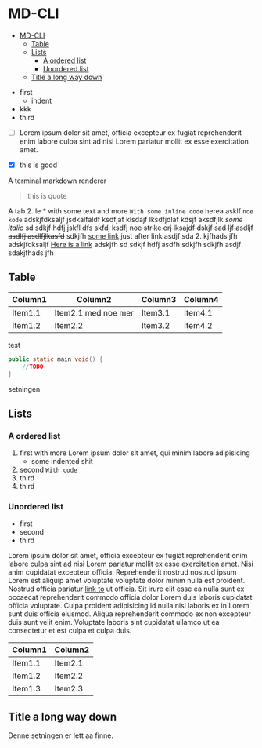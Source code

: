 # MD-CLI

<!--toc:start-->

- [MD-CLI](#md-cli)
  - [Table](#table)
  - [Lists](#lists)
    - [A ordered list](#a-ordered-list)
    - [Unordered list](#unordered-list)
  - [Title a long way down](#title-a-long-way-down)

<!--toc:end-->

- first
  - indent
- kkk
- third

- [ ] Lorem ipsum dolor sit amet, officia excepteur ex fugiat reprehenderit enim
      labore culpa sint ad nisi Lorem pariatur mollit ex esse exercitation amet.

- [x] this is good

A terminal markdown renderer

> this is quote

A tab 2. le \* with some text and more `With some inline code` herea asklf
`noe kode` adskjfdksaljf jsdkalfaldf ksdfjaf klsdajf lksdfjdlaf kdsjf aksdfjlk
_some italic_ sd sdkjf hdfj jskfl dfs skfdj ksdfj ~~noe strike erj lksajdf dskjf
sad ljf asdljf asdlfj asdlfjlkasfd~~ sdkjfh [some link](https://google.com) just
after link asdjf sda 2. kjfhads jfh adskjfdksaljf [Here is a link](#table)
adskjfh sd sdkjf hdfj asdfh sdkjfh sdkjfh asdjf sdakjfhads jfh

## Table

| Column1 | Column2             | Column3 | Column4 |
| ------- | ------------------- | ------- | ------- |
| Item1.1 | Item2.1 med noe mer | Item3.1 | Item4.1 |
| Item1.2 | Item2.2             | Item3.2 | Item4.2 |

test

```java
public static main void() {
    //TODO
}
```

setningen

## Lists

### A ordered list

1. first with more Lorem ipsum dolor sit amet, qui minim labore adipisicing
   - some indented shit
2. second `With code`
3. third
4. third

### Unordered list

- first
- second
- third

Lorem ipsum dolor sit amet, officia excepteur ex fugiat reprehenderit enim
labore culpa sint ad nisi Lorem pariatur mollit ex esse exercitation amet. Nisi
anim cupidatat excepteur officia. Reprehenderit nostrud nostrud ipsum Lorem est
aliquip amet voluptate voluptate dolor minim nulla est proident. Nostrud officia
pariatur [link to](#table) ut officia. Sit irure elit esse ea nulla sunt ex
occaecat reprehenderit commodo officia dolor Lorem duis laboris cupidatat
officia voluptate. Culpa proident adipisicing id nulla nisi laboris ex in Lorem
sunt duis officia eiusmod. Aliqua reprehenderit commodo ex non excepteur duis
sunt velit enim. Voluptate laboris sint cupidatat ullamco ut ea consectetur et
est culpa et culpa duis.

| Column1 | Column2 |
| ------- | ------- |
| Item1.1 | Item2.1 |
| Item1.2 | Item2.2 |
| Item1.3 | Item2.3 |

## Title a long way down

Denne setningen er lett aa finne.
